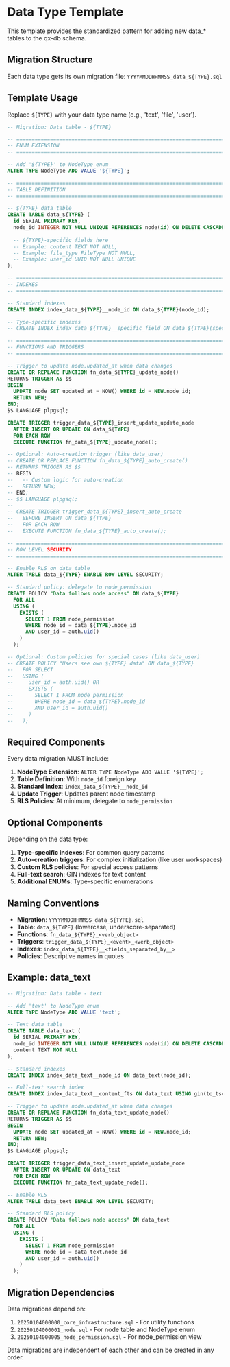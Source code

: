 # Data Type Template

This template provides the standardized pattern for adding new data_* tables to the qx-db schema.

## Migration Structure

Each data type gets its own migration file: `YYYYMMDDHHMMSS_data_${TYPE}.sql`

## Template Usage

Replace `${TYPE}` with your data type name (e.g., 'text', 'file', 'user').

```sql
-- Migration: Data table - ${TYPE}

-- =============================================================================
-- ENUM EXTENSION
-- =============================================================================

-- Add '${TYPE}' to NodeType enum
ALTER TYPE NodeType ADD VALUE '${TYPE}';

-- =============================================================================
-- TABLE DEFINITION
-- =============================================================================

-- ${TYPE} data table
CREATE TABLE data_${TYPE} (
  id SERIAL PRIMARY KEY,
  node_id INTEGER NOT NULL UNIQUE REFERENCES node(id) ON DELETE CASCADE,
  
  -- ${TYPE}-specific fields here
  -- Example: content TEXT NOT NULL,
  -- Example: file_type FileType NOT NULL,
  -- Example: user_id UUID NOT NULL UNIQUE
);

-- =============================================================================
-- INDEXES
-- =============================================================================

-- Standard indexes
CREATE INDEX index_data_${TYPE}__node_id ON data_${TYPE}(node_id);

-- Type-specific indexes
-- CREATE INDEX index_data_${TYPE}__specific_field ON data_${TYPE}(specific_field);

-- =============================================================================
-- FUNCTIONS AND TRIGGERS
-- =============================================================================

-- Trigger to update node.updated_at when data changes
CREATE OR REPLACE FUNCTION fn_data_${TYPE}_update_node()
RETURNS TRIGGER AS $$
BEGIN
  UPDATE node SET updated_at = NOW() WHERE id = NEW.node_id;
  RETURN NEW;
END;
$$ LANGUAGE plpgsql;

CREATE TRIGGER trigger_data_${TYPE}_insert_update_update_node
  AFTER INSERT OR UPDATE ON data_${TYPE}
  FOR EACH ROW
  EXECUTE FUNCTION fn_data_${TYPE}_update_node();

-- Optional: Auto-creation trigger (like data_user)
-- CREATE OR REPLACE FUNCTION fn_data_${TYPE}_auto_create()
-- RETURNS TRIGGER AS $$
-- BEGIN
--   -- Custom logic for auto-creation
--   RETURN NEW;
-- END;
-- $$ LANGUAGE plpgsql;
--
-- CREATE TRIGGER trigger_data_${TYPE}_insert_auto_create
--   BEFORE INSERT ON data_${TYPE}
--   FOR EACH ROW
--   EXECUTE FUNCTION fn_data_${TYPE}_auto_create();

-- =============================================================================
-- ROW LEVEL SECURITY
-- =============================================================================

-- Enable RLS on data table
ALTER TABLE data_${TYPE} ENABLE ROW LEVEL SECURITY;

-- Standard policy: delegate to node_permission
CREATE POLICY "Data follows node access" ON data_${TYPE}
  FOR ALL
  USING (
    EXISTS (
      SELECT 1 FROM node_permission
      WHERE node_id = data_${TYPE}.node_id 
      AND user_id = auth.uid()
    )
  );

-- Optional: Custom policies for special cases (like data_user)
-- CREATE POLICY "Users see own ${TYPE} data" ON data_${TYPE}
--   FOR SELECT
--   USING (
--     user_id = auth.uid() OR
--     EXISTS (
--       SELECT 1 FROM node_permission
--       WHERE node_id = data_${TYPE}.node_id 
--       AND user_id = auth.uid()
--     )
--   );
```

## Required Components

Every data migration MUST include:

1. **NodeType Extension**: `ALTER TYPE NodeType ADD VALUE '${TYPE}';`
2. **Table Definition**: With `node_id` foreign key
3. **Standard Index**: `index_data_${TYPE}__node_id`
4. **Update Trigger**: Updates parent node timestamp
5. **RLS Policies**: At minimum, delegate to `node_permission`

## Optional Components

Depending on the data type:

1. **Type-specific indexes**: For common query patterns
2. **Auto-creation triggers**: For complex initialization (like user workspaces)
3. **Custom RLS policies**: For special access patterns
4. **Full-text search**: GIN indexes for text content
5. **Additional ENUMs**: Type-specific enumerations

## Naming Conventions

- **Migration**: `YYYYMMDDHHMMSS_data_${TYPE}.sql`
- **Table**: `data_${TYPE}` (lowercase, underscore-separated)
- **Functions**: `fn_data_${TYPE}_<verb_object>`
- **Triggers**: `trigger_data_${TYPE}_<event>_<verb_object>`
- **Indexes**: `index_data_${TYPE}__<fields_separated_by__>`
- **Policies**: Descriptive names in quotes

## Example: data_text

```sql
-- Migration: Data table - text

-- Add 'text' to NodeType enum
ALTER TYPE NodeType ADD VALUE 'text';

-- Text data table
CREATE TABLE data_text (
  id SERIAL PRIMARY KEY,
  node_id INTEGER NOT NULL UNIQUE REFERENCES node(id) ON DELETE CASCADE,
  content TEXT NOT NULL
);

-- Standard indexes
CREATE INDEX index_data_text__node_id ON data_text(node_id);

-- Full-text search index
CREATE INDEX index_data_text__content_fts ON data_text USING gin(to_tsvector('english', content));

-- Trigger to update node.updated_at when data changes
CREATE OR REPLACE FUNCTION fn_data_text_update_node()
RETURNS TRIGGER AS $$
BEGIN
  UPDATE node SET updated_at = NOW() WHERE id = NEW.node_id;
  RETURN NEW;
END;
$$ LANGUAGE plpgsql;

CREATE TRIGGER trigger_data_text_insert_update_update_node
  AFTER INSERT OR UPDATE ON data_text
  FOR EACH ROW
  EXECUTE FUNCTION fn_data_text_update_node();

-- Enable RLS
ALTER TABLE data_text ENABLE ROW LEVEL SECURITY;

-- Standard RLS policy
CREATE POLICY "Data follows node access" ON data_text
  FOR ALL
  USING (
    EXISTS (
      SELECT 1 FROM node_permission
      WHERE node_id = data_text.node_id 
      AND user_id = auth.uid()
    )
  );
```

## Migration Dependencies

Data migrations depend on:
1. `20250104000000_core_infrastructure.sql` - For utility functions
2. `20250104000001_node.sql` - For node table and NodeType enum
3. `20250104000005_node_permission.sql` - For node_permission view

Data migrations are independent of each other and can be created in any order.